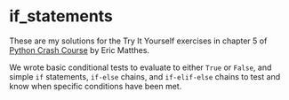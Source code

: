 # if_statements

These are my solutions for the Try It Yourself exercises in chapter 5 of [Python Crash Course](https://nostarch.com/pythoncrashcourse/) by Eric Matthes.

We wrote basic conditional tests to evaluate to either `True` or `False`, and simple `if` statements, `if-else` chains, and `if-elif-else` chains to test and know when specific conditions have been met.
